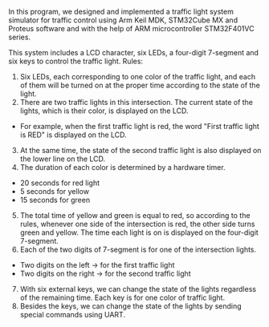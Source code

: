 In this program, we designed and implemented a traffic light system simulator for traffic control using Arm Keil MDK, STM32Cube MX and Proteus software and with the help of ARM microcontroller STM32F401VC series.

This system includes a LCD character, six LEDs, a four-digit 7-segment and six keys to control the traffic light.
Rules:
1. Six LEDs, each corresponding to one color of the traffic light, and each of them will be turned on at the proper time according to the state of the light.
2. There are two traffic lights in this intersection. The current state of the lights, which is their color, is displayed on the LCD.
- For example, when the first traffic light is red, the word "First traffic light is RED" is displayed on the LCD. 
3. At the same time, the state of the second traffic light is also displayed on the lower line on the LCD.
4. The duration of each color is determined by a hardware timer. 
- 20 seconds for red light
- 5 seconds for yellow 
- 15 seconds for green
5. The total time of yellow and green is equal to red, so according to the rules, whenever one side of the intersection is red, the other side turns green and yellow. The time each light is on is displayed on the four-digit 7-segment.
6. Each of the two digits of 7-segment is for one of the intersection lights. 
- Two digits on the left -> for the first traffic light 
- Two digits on the right -> for the second traffic light
7. With six external keys, we can change the state of the lights regardless of the remaining time. Each key is for one color of traffic light.
8. Besides the keys, we can change the state of the lights by sending special commands using UART.
